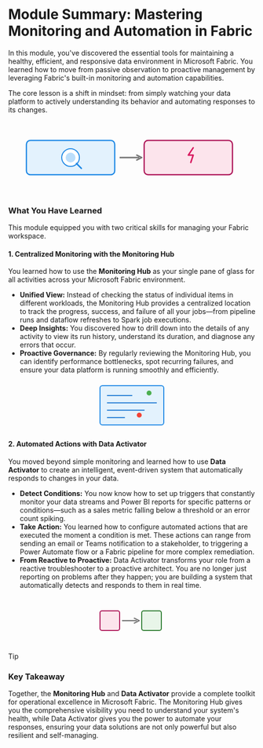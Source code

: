 # Module Summary: Mastering Monitoring and Automation in Fabric

In this module, you've discovered the essential tools for maintaining a healthy, efficient, and responsive data environment in Microsoft Fabric. You learned how to move from passive observation to proactive management by leveraging Fabric's built-in monitoring and automation capabilities.

The core lesson is a shift in mindset: from simply watching your data platform to actively understanding its behavior and automating responses to its changes.

<div align="center">
<svg width="450" height="150" viewBox="0 0 450 150" fill="none" xmlns="http://www.w3.org/2000/svg">
<!-- Monitoring Hub -->
<rect x="10" y="40" width="180" height="70" rx="8" fill="#E3F2FD" stroke="#1E88E5" stroke-width="2.5"/>
<circle cx="100" cy="75" r="18" fill="white" stroke="#1E88E5" stroke-width="2"/>
<circle cx="100" cy="75" r="10" fill="#BBDEFB"/>
<path d="M112 87 L 122 97" stroke="#1E88E5" stroke-width="3" stroke-linecap="round"/>
<text x="100" y="30" font-family="Segoe UI, sans-serif" font-size="16" font-weight="bold" text-anchor="middle">Monitoring Hub</text>
<text x="100" y="55" font-family="Segoe UI, sans-serif" font-size="12" text-anchor="middle">Observe & Understand</text>
<!-- Arrow -->
<path d="M200 75 H 240" stroke="#757575" stroke-width="3"/>
<path d="M235 70 L 245 75 L 235 80" fill="none" stroke="#757575" stroke-width="3" stroke-linecap="round" stroke-linejoin="round"/>
<!-- Activator -->
<rect x="250" y="40" width="180" height="70" rx="8" fill="#FCE4EC" stroke="#AD1457" stroke-width="2.5"/>
<path d="M350 55 L 340 70 L 350 70 L 345 85" stroke="#D81B60" stroke-width="3" fill="none" stroke-linecap="round" stroke-linejoin="round"/>
<text x="340" y="30" font-family="Segoe UI, sans-serif" font-size="16" font-weight="bold" text-anchor="middle">Data Activator</text>
<text x="340" y="55" font-family="Segoe UI, sans-serif" font-size="12" text-anchor="middle">Detect & Act</text>
</svg>
</div>

### What You Have Learned

This module equipped you with two critical skills for managing your Fabric workspace.

#### **1. Centralized Monitoring with the Monitoring Hub**

You learned how to use the **Monitoring Hub** as your single pane of glass for all activities across your Microsoft Fabric environment.

-   **Unified View:** Instead of checking the status of individual items in different workloads, the Monitoring Hub provides a centralized location to track the progress, success, and failure of all your jobs—from pipeline runs and dataflow refreshes to Spark job executions.
-   **Deep Insights:** You discovered how to drill down into the details of any activity to view its run history, understand its duration, and diagnose any errors that occur.
-   **Proactive Governance:** By regularly reviewing the Monitoring Hub, you can identify performance bottlenecks, spot recurring failures, and ensure your data platform is running smoothly and efficiently.

<div align="center">
<svg width="150" height="100" viewBox="0 0 150 100" fill="none" xmlns="http://www.w3.org/2000/svg">
<rect x="10" y="10" width="130" height="80" rx="5" fill="#E3F2FD" stroke="#1E88E5" stroke-width="2"/>
<path d="M25 30 H 75" stroke="#1976D2" stroke-width="2" stroke-linecap="round"/>
<path d="M25 45 H 125" stroke="#1976D2" stroke-width="2" stroke-linecap="round"/>
<path d="M25 60 H 100" stroke="#1976D2" stroke-width="2" stroke-linecap="round"/>
<path d="M25 75 H 60" stroke="#1976D2" stroke-width="2" stroke-linecap="round"/>
<circle cx="110" cy="25" r="5" fill="#4CAF50"/>
<circle cx="90" cy="70" r="5" fill="#F44336"/>
</svg>
</div>

#### **2. Automated Actions with Data Activator**

You moved beyond simple monitoring and learned how to use **Data Activator** to create an intelligent, event-driven system that automatically responds to changes in your data.

-   **Detect Conditions:** You now know how to set up triggers that constantly monitor your data streams and Power BI reports for specific patterns or conditions—such as a sales metric falling below a threshold or an error count spiking.
-   **Take Action:** You learned how to configure automated actions that are executed the moment a condition is met. These actions can range from sending an email or Teams notification to a stakeholder, to triggering a Power Automate flow or a Fabric pipeline for more complex remediation.
-   **From Reactive to Proactive:** Data Activator transforms your role from a reactive troubleshooter to a proactive architect. You are no longer just reporting on problems after they happen; you are building a system that automatically detects and responds to them in real time.

<div align="center">
<svg width="150" height="100" viewBox="0 0 150 100" fill="none" xmlns="http://www.w3.org/2000/svg">
<rect x="10" y="30" width="40" height="40" rx="4" fill="#FCE4EC" stroke="#AD1457" stroke-width="2"/>
<text x="30" y="55" font-family="Segoe UI, sans-serif" font-size="10" text-anchor="middle">Trigger</text>
<path d="M55 50 H 85" stroke="#757575" stroke-width="2.5"/>
<path d="M80 45 L 90 50 L 80 55" fill="none" stroke="#757575" stroke-width="2.5" stroke-linecap="round" stroke-linejoin="round"/>
<rect x="95" y="30" width="40" height="40" rx="4" fill="#E8F5E9" stroke="#2E7D32" stroke-width="2"/>
<text x="115" y="55" font-family="Segoe UI, sans-serif" font-size="10" text-anchor="middle">Action</text>
</svg>
</div>

> [!tip]
> ### Key Takeaway
> Together, the **Monitoring Hub** and **Data Activator** provide a complete toolkit for operational excellence in Microsoft Fabric. The Monitoring Hub gives you the comprehensive visibility you need to understand your system's health, while Data Activator gives you the power to automate your responses, ensuring your data solutions are not only powerful but also resilient and self-managing.
